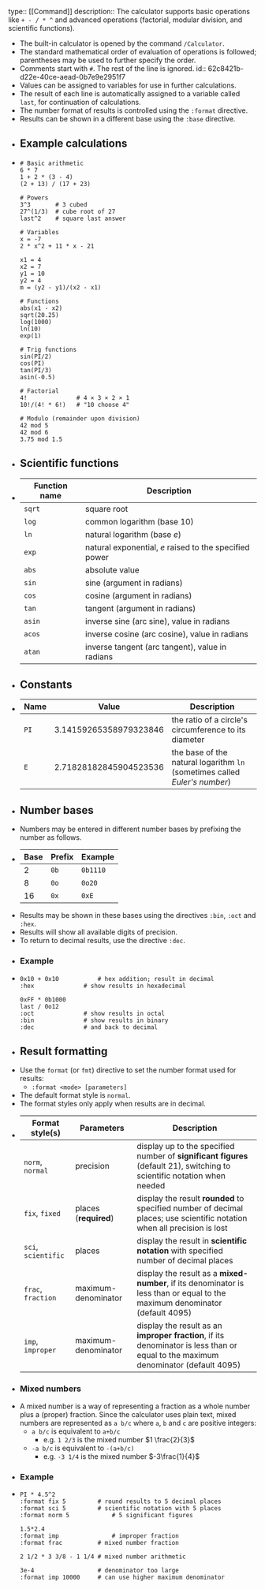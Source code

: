 type:: [[Command]]
description:: The calculator supports basic operations like `+ - / * ^`  and advanced operations (factorial, modular division, and scientific functions).

- The built-in calculator is opened by the command `/Calculator`.
- The standard mathematical order of evaluation of operations is followed; parentheses may be used to further specify the order.
- Comments start with `#`. The rest of the line is ignored.
  id:: 62c8421b-d22e-40ce-aead-0b7e9e2951f7
- Values can be assigned to variables for use in further calculations.
- The result of each line is automatically assigned to a variable called `last`, for continuation of calculations.
- The number format of results is controlled using the `:format` directive.
- Results can be shown in a different base using the `:base` directive.
- ## Example calculations
- ```calc
  # Basic arithmetic
  6 * 7
  1 + 2 * (3 - 4)
  (2 + 13) / (17 + 23)
  
  # Powers
  3^3       # 3 cubed
  27^(1/3)  # cube root of 27
  last^2    # square last answer
  
  # Variables
  x = -7
  2 * x^2 + 11 * x - 21
  
  x1 = 4
  x2 = 7
  y1 = 10
  y2 = 4
  m = (y2 - y1)/(x2 - x1)
  
  # Functions
  abs(x1 - x2)
  sqrt(20.25)
  log(1000)
  ln(10)
  exp(1)
  
  # Trig functions
  sin(PI/2)
  cos(PI)
  tan(PI/3)
  asin(-0.5)
  
  # Factorial
  4!              # 4 × 3 × 2 × 1
  10!/(4! * 6!)   # "10 choose 4"
  
  # Modulo (remainder upon division)
  42 mod 5
  42 mod 6
  3.75 mod 1.5
  ```
- ## Scientific functions
- |Function name|Description|
  |--|--|
  |`sqrt`|square root|
  |`log`|common logarithm (base 10)|
  |`ln`|natural logarithm (base _e_)|
  |`exp`|natural exponential, _e_ raised to the specified power|
  |`abs`|absolute value|
  |`sin`|sine (argument in radians)|
  |`cos`|cosine (argument in radians)|
  |`tan`|tangent (argument in radians)|
  |`asin`|inverse sine (arc sine), value in radians|
  |`acos`|inverse cosine (arc cosine), value in radians|
  |`atan`|inverse tangent (arc tangent), value in radians|
- ## Constants
- |Name|Value|Description|
  |--|--|--|
  |`PI`|3.14159265358979323846|the ratio of a circle's circumference to its diameter|
  |`E`|2.71828182845904523536|the base of the natural logarithm `ln` (sometimes called *Euler's number*)|
- ## Number bases
- Numbers may be entered in different number bases by prefixing the number as follows.
- |Base|Prefix|Example|
  |--|--|--|
  |2|`0b`|`0b1110`|
  |8|`0o`|`0o20`|
  |16|`0x`|`0xE`|
- Results may be shown in these bases using the directives `:bin`, `:oct` and `:hex`.
- Results will show all available digits of precision.
- To return to decimal results, use the directive `:dec`.
- ### Example
- ```calc
  0x10 + 0x10			# hex addition; result in decimal
  :hex				# show results in hexadecimal
  
  0xFF * 0b1000
  last / 0o12
  :oct				# show results in octal
  :bin				# show results in binary
  :dec				# and back to decimal
  ```
- ## Result formatting
- Use the `format` (or `fmt`) directive to set the number format used for results:
	- `:format <mode> [parameters]`
- The default format style is `normal`.
- The format styles only apply when results are in decimal.
- |Format style(s)|Parameters|Description|
  |--|--|--|
  |`norm`, `normal`|precision|display up to the specified number of **significant figures** (default 21), switching to scientific notation when needed|
  |`fix`, `fixed`|places (**required**)|display the result **rounded** to specified number of decimal places; use scientific notation when all precision is lost|
  | `sci`, `scientific`|places|display the result in **scientific notation** with specified number of decimal places|
  |`frac`, `fraction`| maximum-denominator |display the result as a **mixed-number**, if its denominator is less than or equal to the maximum denominator (default 4095)|
  |`imp`, `improper`| maximum-denominator |display the result as an **improper fraction**, if its denominator is less than or equal to the maximum denominator (default 4095)|
- ### Mixed numbers
- A mixed number is a way of representing a fraction as a whole number plus a (proper) fraction.  Since the calculator uses plain text, mixed numbers are represented as `a b/c` where `a`, `b` and `c` are positive integers:
	- `a b/c` is equivalent to `a+b/c`
		- e.g. `1 2/3` is the mixed number $1 \frac{2}{3}$
	- `-a b/c` is equivalent to `-(a+b/c)`
		- e.g. `-3 1/4` is the mixed number $-3\frac{1}{4}$
- ### Example
- ```calc
  PI * 4.5^2
  :format fix 5			# round results to 5 decimal places
  :format sci 5			# scientific notation with 5 places
  :format norm 5			# 5 significant figures
  
  1.5*2.4
  :format imp				# improper fraction
  :format frac			# mixed number fraction
  
  2 1/2 * 3 3/8 - 1 1/4	# mixed number arithmetic
  
  3e-4					# denominator too large
  :format imp 10000		# can use higher maximum denominator
  ```